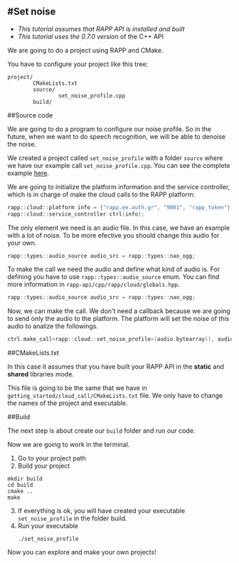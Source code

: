 #Set noise 
-----------

* *This tutorial assumes that RAPP API is installed and built*
* *This tutorial uses the 0.7.0 version* of the C++ API

We are going to do a project using RAPP and CMake.

You have to configure your project like this tree:

```
project/
        CMakeLists.txt
        source/
                set_noise_profile.cpp
        build/
```

##Source code

We are going to do a program to configure our noise profile.
So in the future, when we want to do speech recognition, we will be able to denoise the noise.

We created a project called `set_noise_profile` with a folder `source` where we have our
example call `set_noise_profile.cpp`.
You can see the complete example [here](source/set_noise_profile.cpp).

We are going to initialize the platform information and the service controller, which is in charge
of make the cloud calls to the RAPP platform:

```cpp
rapp::cloud::platform info = {"rapp.ee.auth.gr", "9001", "rapp_token"}; 
rapp::cloud::service_controller ctrl(info);
```

The only element we need is an audio file.
In this case, we have an example with a lot of noise. 
To be more efective you should change this audio for your own.

```cpp
rapp::types::audio_source audio_src = rapp::types::nao_ogg;
```

To make the call we need the audio and define what kind of audio is.
For defining you have to use `rapp::types::audio_source` enum. 
You can find more information in `rapp-api/cpp/rapp/cloud/globals.hpp`.

```cpp
rapp::types::audio_source audio_src = rapp::types::nao_ogg;
```

Now, we can make the call. 
We don't need a callback because we are going to send only the audio to the platform.
The platform will set the noise of this audio to analize the followings.

```cpp
ctrl.make_call<rapp::cloud::set_noise_profile>(audio.bytearray(), audio_src);
```

##CMakeLists.txt

In this case it assumes that you have built your RAPP API in the **static** and **shared** libraries mode.

This file is going to be the same that we have in `getting_started/cloud_call/CMakeLists.txt` file.
We only have to change the names of the project and executable.

##Build

The next step is about create our `build` folder and run our code.

Now we are going to work in the terminal.

1. Go to your project path
2. Build your project
```
mkdir build
cd build 
cmake ..
make
```

3. If everything is ok, you will have created your executable `set_noise_profile` in the folder build.
4. Run your executable
    ```
    ./set_noise_profile
    ```

Now you can explore and make your own projects!
